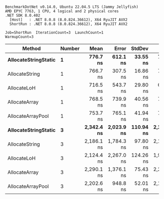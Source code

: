 ```

BenchmarkDotNet v0.14.0, Ubuntu 22.04.5 LTS (Jammy Jellyfish)
AMD EPYC 7763, 1 CPU, 4 logical and 2 physical cores
.NET SDK 8.0.402
  [Host]   : .NET 8.0.8 (8.0.824.36612), X64 RyuJIT AVX2
  ShortRun : .NET 8.0.8 (8.0.824.36612), X64 RyuJIT AVX2

Job=ShortRun  IterationCount=3  LaunchCount=1  
WarmupCount=3  

```
| Method               | Number | Mean       | Error      | StdDev    | Min        | Max        | Gen0   | Gen1   | Allocated |
|--------------------- |------- |-----------:|-----------:|----------:|-----------:|-----------:|-------:|-------:|----------:|
| **AllocateStringStatic** | **1**      |   **776.7 ns** |   **612.1 ns** |  **33.55 ns** |   **746.6 ns** |   **812.9 ns** | **0.0124** | **0.0114** |   **1.02 KB** |
| AllocateString       | 1      |   766.7 ns |   307.5 ns |  16.86 ns |   752.2 ns |   785.2 ns | 0.0124 | 0.0114 |   1.02 KB |
| AllocateLoH          | 1      |   716.5 ns |   543.7 ns |  29.80 ns |   683.7 ns |   741.7 ns | 0.0124 | 0.0114 |   1.02 KB |
| AllocateArray        | 1      |   768.5 ns |   739.9 ns |  40.56 ns |   728.9 ns |   809.9 ns | 0.0124 | 0.0114 |   1.02 KB |
| AllocateArrayPool    | 1      |   753.7 ns |   765.1 ns |  41.94 ns |   705.4 ns |   780.9 ns | 0.0124 | 0.0114 |   1.02 KB |
| **AllocateStringStatic** | **3**      | **2,342.4 ns** | **2,023.9 ns** | **110.94 ns** | **2,220.8 ns** | **2,438.2 ns** | **0.0343** | **0.0305** |   **3.07 KB** |
| AllocateString       | 3      | 2,186.1 ns | 1,784.3 ns |  97.80 ns | 2,108.3 ns | 2,295.9 ns | 0.0343 | 0.0305 |   3.07 KB |
| AllocateLoH          | 3      | 2,124.4 ns | 2,267.0 ns | 124.26 ns | 1,989.7 ns | 2,234.6 ns | 0.0343 | 0.0305 |   3.07 KB |
| AllocateArray        | 3      | 2,290.1 ns | 1,376.1 ns |  75.43 ns | 2,203.3 ns | 2,339.7 ns | 0.0343 | 0.0305 |   3.07 KB |
| AllocateArrayPool    | 3      | 2,202.6 ns |   948.8 ns |  52.01 ns | 2,142.6 ns | 2,234.6 ns | 0.0343 | 0.0305 |   3.07 KB |
